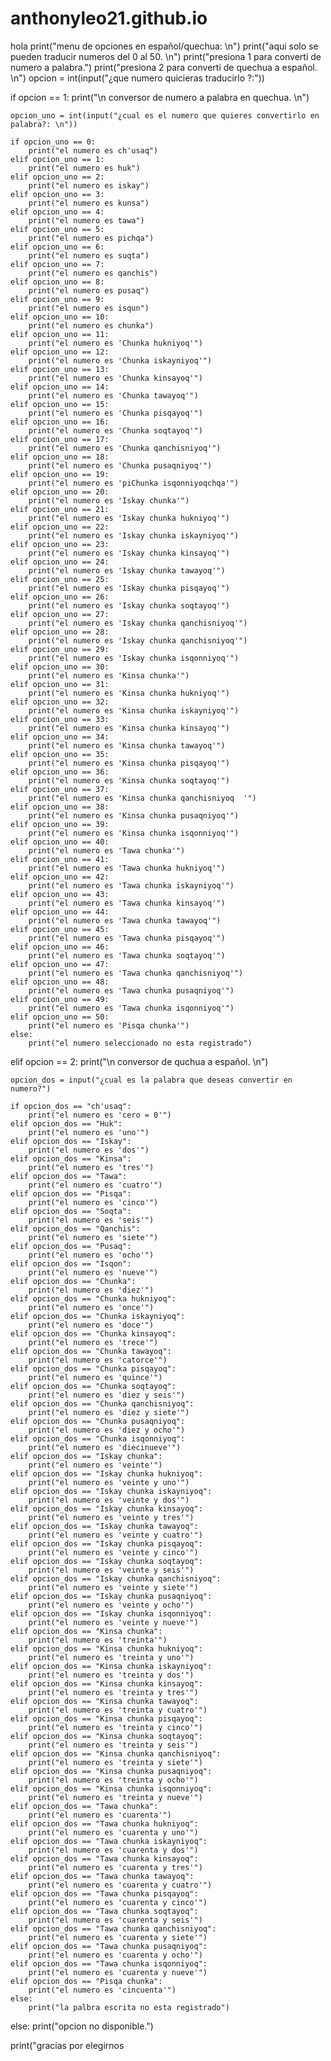 # anthonyleo21.github.io
hola
   print("menu de opciones en español/quechua: \n")
print("aqui solo se pueden traducir numeros del 0 al 50. \n")
print("presiona 1 para converti de numero a palabra.")
print("presiona 2 para converti de quechua a español. \n")
opcion = int(input("¿que numero quicieras traducirlo ?:"))

if  opcion == 1:
    print("\n conversor de numero a palabra en quechua. \n")
    
    opcion_uno = int(input("¿cual es el numero que quieres convertirlo en palabra?: \n"))
    
    if opcion_uno == 0:
        print("el numero es ch'usaq")
    elif opcion_uno == 1:
        print("el numero es huk")
    elif opcion_uno == 2:
        print("el numero es iskay")
    elif opcion_uno == 3:
        print("el numero es kunsa")
    elif opcion_uno == 4:
        print("el numero es tawa")
    elif opcion_uno == 5:
        print("el numero es pichqa")
    elif opcion_uno == 6:
        print("el numero es suqta")
    elif opcion_uno == 7:
        print("el numero es qanchis")
    elif opcion_uno == 8:
        print("el numero es pusaq")
    elif opcion_uno == 9:
        print("el numero es isqun")
    elif opcion_uno == 10:
        print("el numero es chunka")
    elif opcion_uno == 11:
        print("el numero es 'Chunka hukniyoq'")
    elif opcion_uno == 12:
        print("el numero es 'Chunka iskayniyoq'")
    elif opcion_uno == 13:
        print("el numero es 'Chunka kinsayoq'")
    elif opcion_uno == 14:
        print("el numero es 'Chunka tawayoq'")
    elif opcion_uno == 15:
        print("el numero es 'Chunka pisqayoq'")
    elif opcion_uno == 16:
        print("el numero es 'Chunka soqtayoq'")
    elif opcion_uno == 17:
        print("el numero es 'Chunka qanchisniyoq'")
    elif opcion_uno == 18:
        print("el numero es 'Chunka pusaqniyoq'")
    elif opcion_uno == 19:
        print("el numero es 'piChunka isqonniyoqchqa'")
    elif opcion_uno == 20:
        print("el numero es 'Iskay chunka'")
    elif opcion_uno == 21:
        print("el numero es 'Iskay chunka hukniyoq'")
    elif opcion_uno == 22:
        print("el numero es 'Iskay chunka iskayniyoq'")
    elif opcion_uno == 23:
        print("el numero es 'Iskay chunka kinsayoq'")
    elif opcion_uno == 24:
        print("el numero es 'Iskay chunka tawayoq'")
    elif opcion_uno == 25:
        print("el numero es 'Iskay chunka pisqayoq'")
    elif opcion_uno == 26:
        print("el numero es 'Iskay chunka soqtayoq'")
    elif opcion_uno == 27:
        print("el numero es 'Iskay chunka qanchisniyoq'")
    elif opcion_uno == 28:
        print("el numero es 'Iskay chunka qanchisniyoq'")
    elif opcion_uno == 29:
        print("el numero es 'Iskay chunka isqonniyoq'")
    elif opcion_uno == 30:
        print("el numero es 'Kinsa chunka'")
    elif opcion_uno == 31:
        print("el numero es 'Kinsa chunka hukniyoq'")
    elif opcion_uno == 32:
        print("el numero es 'Kinsa chunka iskayniyoq'")
    elif opcion_uno == 33:
        print("el numero es 'Kinsa chunka kinsayoq'")
    elif opcion_uno == 34:
        print("el numero es 'Kinsa chunka tawayoq'")
    elif opcion_uno == 35:
        print("el numero es 'Kinsa chunka pisqayoq'")
    elif opcion_uno == 36:
        print("el numero es 'Kinsa chunka soqtayoq'")
    elif opcion_uno == 37:
        print("el numero es 'Kinsa chunka qanchisniyoq	'")
    elif opcion_uno == 38:
        print("el numero es 'Kinsa chunka pusaqniyoq'")
    elif opcion_uno == 39:
        print("el numero es 'Kinsa chunka isqonniyoq'")
    elif opcion_uno == 40:
        print("el numero es 'Tawa chunka'")
    elif opcion_uno == 41:
        print("el numero es 'Tawa chunka hukniyoq'")
    elif opcion_uno == 42:
        print("el numero es 'Tawa chunka iskayniyoq'")
    elif opcion_uno == 43:
        print("el numero es 'Tawa chunka kinsayoq'")
    elif opcion_uno == 44:
        print("el numero es 'Tawa chunka tawayoq'")
    elif opcion_uno == 45:
        print("el numero es 'Tawa chunka pisqayoq'")
    elif opcion_uno == 46:
        print("el numero es 'Tawa chunka soqtayoq'")
    elif opcion_uno == 47:
        print("el numero es 'Tawa chunka qanchisniyoq'")
    elif opcion_uno == 48:
        print("el numero es 'Tawa chunka pusaqniyoq'")
    elif opcion_uno == 49:
        print("el numero es 'Tawa chunka isqonniyoq'")
    elif opcion_uno == 50:
        print("el numero es 'Pisqa chunka'")
    else:
        print("el numero seleccionado no esta registrado")
        
elif opcion == 2:
    print("\n conversor de quchua a español. \n")
    
    opcion_dos = input("¿cual es la palabra que deseas convertir en numero?")
    
    if opcion_dos == "ch'usaq":
        print("el numero es 'cero = 0'")
    elif opcion_dos == "Huk":
        print("el numero es 'uno'")
    elif opcion_dos == "Iskay":
        print("el numero es 'dos'")
    elif opcion_dos == "Kinsa":
        print("el numero es 'tres'")
    elif opcion_dos == "Tawa":
        print("el numero es 'cuatro'")
    elif opcion_dos == "Pisqa":
        print("el numero es 'cinco'")
    elif opcion_dos == "Soqta":
        print("el numero es 'seis'")
    elif opcion_dos == "Qanchis":
        print("el numero es 'siete'")
    elif opcion_dos == "Pusaq":
        print("el numero es 'ocho'")
    elif opcion_dos == "Isqon":
        print("el numero es 'nueve'") 
    elif opcion_dos == "Chunka":
        print("el numero es 'diez'") 
    elif opcion_dos == "Chunka hukniyoq":
        print("el numero es 'once'")
    elif opcion_dos == "Chunka iskayniyoq":
        print("el numero es 'doce'")
    elif opcion_dos == "Chunka kinsayoq":
        print("el numero es 'trece'")
    elif opcion_dos == "Chunka tawayoq":
        print("el numero es 'catorce'")
    elif opcion_dos == "Chunka pisqayoq":
        print("el numero es 'quince'") 
    elif opcion_dos == "Chunka soqtayoq":
        print("el numero es 'diez y seis'") 
    elif opcion_dos == "Chunka qanchisniyoq":
        print("el numero es 'diez y siete'") 
    elif opcion_dos == "Chunka pusaqniyoq":
        print("el numero es 'diez y ocho'") 
    elif opcion_dos == "Chunka isqonniyoq":
        print("el numero es 'diecinueve'")
    elif opcion_dos == "Iskay chunka":
        print("el numero es 'veinte'")
    elif opcion_dos == "Iskay chunka hukniyoq":
        print("el numero es 'veinte y uno'") 
    elif opcion_dos == "Iskay chunka iskayniyoq":
        print("el numero es 'veinte y dos'")
    elif opcion_dos == "Iskay chunka kinsayoq":
        print("el numero es 'veinte y tres'")
    elif opcion_dos == "Iskay chunka tawayoq":
        print("el numero es 'veinte y cuatro'")
    elif opcion_dos == "Iskay chunka pisqayoq":
        print("el numero es 'veinte y cinco'")
    elif opcion_dos == "Iskay chunka soqtayoq":
        print("el numero es 'veinte y seis'") 
    elif opcion_dos == "Iskay chunka qanchisniyoq":
        print("el numero es 'veinte y siete'") 
    elif opcion_dos == "Iskay chunka pusaqniyoq":
        print("el numero es 'veinte y ocho'") 
    elif opcion_dos == "Iskay chunka isqonniyoq":
        print("el numero es 'veinte y nueve'") 
    elif opcion_dos == "Kinsa chunka":
        print("el numero es 'treinta'") 
    elif opcion_dos == "Kinsa chunka hukniyoq":
        print("el numero es 'treinta y uno'")
    elif opcion_dos == "Kinsa chunka iskayniyoq":
        print("el numero es 'treinta y dos'")
    elif opcion_dos == "Kinsa chunka kinsayoq":
        print("el numero es 'treinta y tres'") 
    elif opcion_dos == "Kinsa chunka tawayoq":
        print("el numero es 'treinta y cuatro'") 
    elif opcion_dos == "Kinsa chunka pisqayoq":
        print("el numero es 'treinta y cinco'") 
    elif opcion_dos == "Kinsa chunka soqtayoq":
        print("el numero es 'treinta y seis'") 
    elif opcion_dos == "Kinsa chunka qanchisniyoq":
        print("el numero es 'treinta y siete'") 
    elif opcion_dos == "Kinsa chunka pusaqniyoq":
        print("el numero es 'treinta y ocho'")
    elif opcion_dos == "Kinsa chunka isqonniyoq":
        print("el numero es 'treinta y nueve'")
    elif opcion_dos == "Tawa chunka":
        print("el numero es 'cuarenta'")
    elif opcion_dos == "Tawa chunka hukniyoq":
        print("el numero es 'cuarenta y uno'")
    elif opcion_dos == "Tawa chunka iskayniyoq":
        print("el numero es 'cuarenta y dos'")
    elif opcion_dos == "Tawa chunka kinsayoq":
        print("el numero es 'cuarenta y tres'")
    elif opcion_dos == "Tawa chunka tawayoq":
        print("el numero es 'cuarenta y cuatro'")
    elif opcion_dos == "Tawa chunka pisqayoq":
        print("el numero es 'cuarenta y cinco'")
    elif opcion_dos == "Tawa chunka soqtayoq":
        print("el numero es 'cuarenta y seis'")
    elif opcion_dos == "Tawa chunka qanchisniyoq":
        print("el numero es 'cuarenta y siete'")
    elif opcion_dos == "Tawa chunka pusaqniyoq":
        print("el numero es 'cuarenta y ocho'") 
    elif opcion_dos == "Tawa chunka isqonniyoq":
        print("el numero es 'cuarenta y nueve'") 
    elif opcion_dos == "Pisqa chunka":
        print("el numero es 'cincuenta'")
    else:
        print("la palbra escrita no esta registrado")
              
else:
    print("opcion no disponible.")

print("gracias por elegirnos
